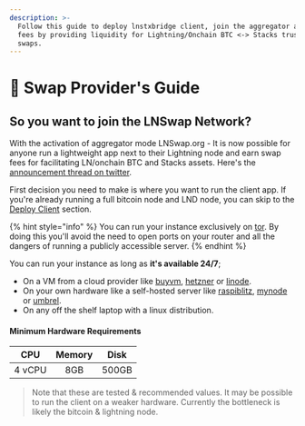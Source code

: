 ```yaml
---
description: >-
  Follow this guide to deploy lnstxbridge client, join the aggregator and earn
  fees by providing liquidity for Lightning/Onchain BTC <-> Stacks trustless
  swaps.
---
```


# 📘 Swap Provider's Guide

## So you want to join the LNSwap Network?

With the activation of aggregator mode LNSwap.org - It is now possible for anyone run a lightweight app next to their Lightning node and earn swap fees for facilitating LN/onchain BTC and Stacks assets. Here's the [announcement thread on twitter](https://twitter.com/ln\_swap/status/1502869539427561473).

First decision you need to make is where you want to run the client app. If you're already running a full bitcoin node and LND node, you can skip to the [Deploy Client](deploy-client.md#backend-app) section.

{% hint style="info" %}
You can run your instance exclusively on [tor](https://www.torproject.org). By doing this you'll avoid the need to open ports on your router and all the dangers of running a publicly accessible server.
{% endhint %}

You can run your instance as long as **it's available 24/7**;

* On a VM from a cloud provider like [buyvm](https://buyvm.net), [hetzner](https://hetzner.com) or [linode](https://www.linode.com/?r=182ab8700d2894596a18aaf4431d0c13317c1d7f).
* On your own hardware like a self-hosted server like [raspiblitz](https://github.com/rootzoll/raspiblitz), [mynode](https://mynodebtc.com) or [umbrel](https://getumbrel.com).
* On any off the shelf laptop with a linux distribution.&#x20;

#### Minimum Hardware Requirements

|   CPU  | Memory |  Disk |
| :----: | :----: | :---: |
| 4 vCPU |   8GB  | 500GB |

> Note that these are tested & recommended values. It may be possible to run the client on a weaker hardware. Currently the bottleneck is likely the bitcoin & lightning node.&#x20;

